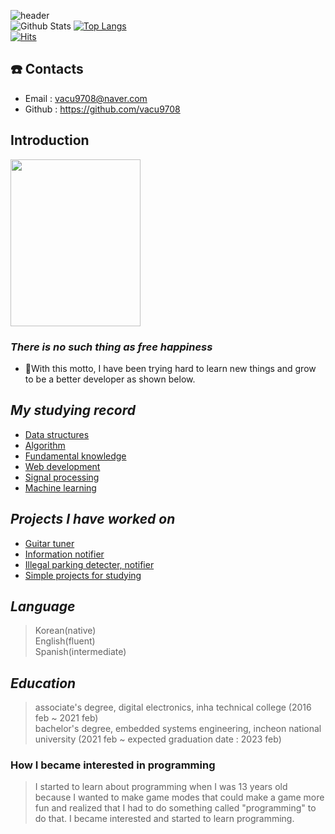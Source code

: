 ![header](https://capsule-render.vercel.app/api?type=wave&color=auto&height=300&section=header&text=My%20record&fontSize=90)<br/>
![Github Stats](https://github-readme-stats.vercel.app/api?username=vacu9708&show_icons=true)
[![Top Langs](https://github-readme-stats.vercel.app/api/top-langs/?username=vacu9708)](https://github.com/anuraghazra/github-readme-stats)<br>
[![Hits](https://hits.seeyoufarm.com/api/count/incr/badge.svg?url=https%3A%2F%2Fgithub.com%2Fvacu9708&count_bg=%2379C83D&title_bg=%23555555&icon=&icon_color=%23E7E7E7&title=hits&edge_flat=false)](https://hits.seeyoufarm.com)                
## ☎️ Contacts
* Email : vacu9708@naver.com
* Github : https://github.com/vacu9708

## Introduction
<img src = "https://user-images.githubusercontent.com/67142421/150077748-22b2694c-35bf-40a0-858e-a46cff23c9ef.jpg" width="208" height="267">

### *There is no such thing as free happiness*
* 🥅With this motto, I have been trying hard to learn new things and grow to be a better developer as shown below.

## *My studying record*
* [Data structures](https://github.com/vacu9708/Data-structure)
* [Algorithm](https://github.com/vacu9708/Algorithm)
* [Fundamental knowledge](https://github.com/vacu9708/Fundamental-knowledge)
* [Web development](https://github.com/vacu9708/Web-development)
* [Signal processing](https://github.com/vacu9708/Signal-processing)
* [Machine learning](https://github.com/vacu9708/Machine-learning)

## *Projects I have worked on*
* [Guitar tuner](https://github.com/vacu9708/Guitar-tuner)
* [Information notifier](https://github.com/vacu9708/Information_notifier)
* [Illegal parking detecter, notifier](https://github.com/vacu9708/Smart-CCTV)
* [Simple projects for studying](https://github.com/vacu9708/Small-projects-for-studying)

## *Language*
>Korean(native)<br>
>English(fluent)<br>
>Spanish(intermediate)

## *Education*
>associate's degree, digital electronics, inha technical college (2016 feb ~ 2021 feb)<br>
>bachelor's degree, embedded systems engineering, incheon national university (2021 feb ~ expected graduation date : 2023 feb)

### How I became interested in programming
>I started to learn about programming when I was 13 years old because I wanted to make game modes that could make a game more fun and realized
>that I had to do something called "programming" to do that. I became interested and started to learn programming.
